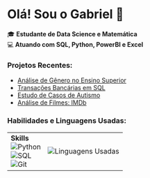# Olá! Sou o Gabriel 👋

🎓 **Estudante de Data Science e Matemática** <br>
💻 **Atuando com SQL, Python, PowerBI e Excel** <br>

### Projetos Recentes:
- [Análise de Gênero no Ensino Superior](https://github.com/gabriel-gonzales/analise-genero-exatas-humanas)
- [Transações Bancárias em SQL](https://github.com/gabriel-gonzales/transacoes-sql)
- [Estudo de Casos de Autismo](https://github.com/gabriel-gonzales/estudo_casos_autismo)
- [Análise de Filmes: IMDb](https://github.com/seu_usuario/relatorios-python)

### Habilidades e Linguagens Usadas:

<table>
<tr>
    <td>
        <strong>Skills</strong><br>
        <img src="https://img.shields.io/badge/-Python-blue?style=flat&logo=python&logoColor=white" alt="Python"><br>
        <img src="https://img.shields.io/badge/-SQL-brightgreen?style=flat&logo=sql&logoColor=white" alt="SQL"><br>
        <img src="https://img.shields.io/badge/-Git-orange?style=flat&logo=git&logoColor=white" alt="Git"><br>
    </td>
    <td>
        <img src="https://github-readme-stats.vercel.app/api/top-langs/?username=gabriel-gonzales&layout=compact&theme=radical" alt="Linguagens Usadas">
    </td>
</tr>
</table>

